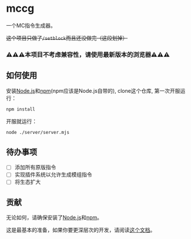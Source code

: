 # mccg

一个MC指令生成器。

~~这个项目只做了`/setblock`而且还没做完（这段划掉）~~

### ⚠️⚠️⚠️本项目不考虑兼容性，请使用最新版本的浏览器⚠️⚠️⚠️

## 如何使用

安装[Node.js](https://nodejs.org)和[npm](https://npmjs.com)(npm应该是Node.js自带的), clone这个仓库, 第一次开服运行：
```bash
npm install
```
开服就运行：
```bash
node ./server/server.mjs
```

## 待办事项

- [ ] 添加所有原版指令<br />
- [ ] 实现插件系统以允许生成模组指令<br />
- [ ] 将生态扩大

## 贡献
无论如何，请确保安装了[Node.js](https://nodejs.org)和[npm](http://npmjs.org)。

这是最基本的准备，如果你要更深层次的开发，请阅读[这个文档](docs/ZH-HANS-CN.md)。
